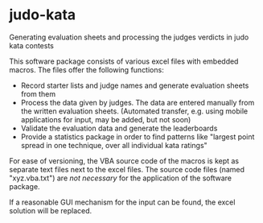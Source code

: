# judo-kata
Generating evaluation sheets and processing the judges verdicts in judo kata contests

This software package consists of various excel files with embedded macros. 
The files offer the following functions:
* Record starter lists and judge names and generate evaluation sheets from them
* Process the data given by judges. The data are entered manually from the written evaluation sheets. (Automated transfer, e.g. using mobile applications for input, may be added, but not soon)
* Validate the evaluation data and generate the leaderboards
* Provide a statistics package in order to find patterns like "largest point spread in one technique, over all individual kata ratings"

For ease of versioning, the VBA source code of the macros is kept as separate text files next to the excel files. The source code files (named "xyz.vba.txt") are _not necessary_ for the application of the software package.

If a reasonable GUI mechanism for the input can be found, the excel solution will be replaced.